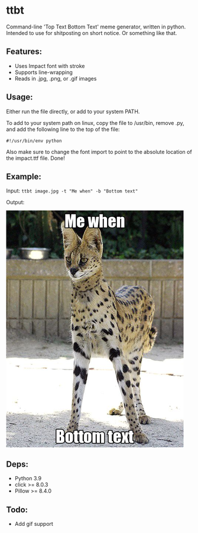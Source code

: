 # ttbt
Command-line 'Top Text Bottom Text' meme generator, written in python. Intended to use for shitposting on short notice. Or something like that.

## Features:
- Uses Impact font with stroke
- Supports line-wrapping
- Reads in .jpg, .png, or .gif images

## Usage:
Either run the file directly, or add to your system PATH. 

To add to your system path on linux, copy the file to /usr/bin, remove .py, and add the following line to the top of the file:
```
#!/usr/bin/env python
```
Also make sure to change the font import to point to the absolute location of the impact.ttf file. Done!

## Example:

Input: `ttbt image.jpg -t "Me when" -b "Bottom text"`

Output:

<img src="out.png"/>

## Deps:
- Python 3.9
- click >= 8.0.3
- Pillow >= 8.4.0

## Todo:
- Add gif support
